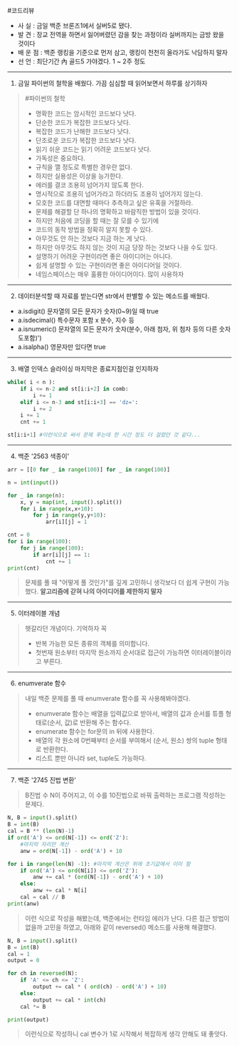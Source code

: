 #코드리뷰
- 사    실 : 금일 백준 브론즈1에서 실버5로 됐다.
- 발    견 : 장교 전역을 하면서 잃어버렸던 감을 찾는 과정이라 실버까지는 금방 왔을 것이다
- 배 운 점 : 백준 랭킹을 기준으로 먼저 삼고, 랭킹이 천천히 올라가도 낙담하지 말자
- 선    언 : 최단기간 內 골드5 가야겠다. 1 ~ 2주 정도
---
1. 금일 파이썬의 철학을 배웠다. 가끔 심심할 때 읽어보면서 하루를 상기하자
>#파이썬의 철학
>- 명확한 코드는 암시적인 코드보다 낫다.
>- 단순한 코드가 복잡한 코드보다 낫다.
>- 복잡한 코드가 난해한 코드보다 낫다.
>- 단조로운 코드가 복잡한 코드보다 낫다.
>- 읽기 쉬운 코드는 읽기 어려운 코드보다 낫다.
>- 가독성은 중요하다.
>- 규칙을 깰 정도로 특별한 경우란 없다.
>- 하지만 실용성은 이상을 능가한다.
>- 에러를 결코 조용히 넘어가지 않도록 한다.
>- 명시적으로 조용히 넘어가라고 하더라도 조용히 넘어가지 않는다.
>- 모호한 코드를 대면할 때마다 추측하고 싶은 유혹을 거절하라.
>- 문제를 해결할 단 하나의 명확하고 바람직한 방법이 있을 것이다.
>- 하지만 처음에 코딩을 할 때는 잘 모를 수 있기에
>- 코드의 동작 방법을 정확히 알지 못할 수 있다.
>- 아무것도 안 하는 것보다 지금 하는 게 낫다.
>- 하지만 아무것도 하지 않는 것이 지금 당장 하는 것보다 나을 수도 있다.
>- 설명하기 어려운 구현이라면 좋은 아이디어는 아니다.
>- 쉽게 설명할 수 있는 구현이라면 좋은 아이디어일 것이다.
>- 네임스페이스는 매우 훌륭한 아이디어이다. 많이 사용하자
---
2. 데이터분석할 때 자료를 받는다면 str에서 판별할 수 있는 메소드를 배웠다.
- a.isdigit() 문자열의 모든 문자가 숫자(0~9)일 때 true
- a.isdecimal() 특수문자 포함 x 분수, 지수 등
- a.isnumeric() 문자열의 모든 문자가 숫자(분수, 아래 첨자, 위 첨자 등의 다른 숫자도포함)')
- a.isalpha() 영문자만 있다면 true
---
3. 배열 인덱스 슬라이싱 마지막은 종료지점인걸 인지하자
```python
while( i < n ):
    if i <= n-2 and st[i:i+2] in comb:
        i += 1
    elif i <= n-3 and st[i:i+3] == 'dz=':
        i += 2
    i += 1
    cnt += 1
```
```python
st[i:i+1] #이런식으로 써서 문제 푸는데 한 시간 정도 더 걸렸던 것 같다...
```
---
4. 백준 '2563 색종이'
```python
arr = [[0 for _ in range(100)] for _ in range(100)]

n = int(input())

for _ in range(n):
    x, y = map(int, input().split())
    for i in range(x,x+10):
        for j in range(y,y+10):
            arr[i][j] = 1

cnt = 0
for i in range(100):
    for j in range(100):
        if arr[i][j] == 1:
            cnt += 1
print(cnt)
```
>문제를 풀 때 "어떻게 풀 것인가"를 깊게 고민하니 생각보다 더 쉽게 구현이 가능했다.
>**알고리즘에 갇혀 나의 아이디어를 제한하지 말자**
---
5. 이터레이블 개념
>헷갈리던 개념이다. 기억하자 꼭
>- 반복 가능한 모든 종류의 객체를 의미합니다.
>- 첫번재 원소부터 마지막 원소까지 순서대로 접근이 가능하면 이터레이블이라고 부른다.
---
6. enumverate 함수
> 내일 백준 문제를 풀 때 enumverate 함수를 꼭 사용해봐야겠다.
> - enumverate 함수는 배열을 입력값으로 받아서, 배열의 값과 순서를 튜플 형태로(순서, 값)로 반환해 주는 함수다.
> - enumerate 함수는 for문의 in 뒤에 사용한다.
> - 배열의 각 원소에 0번째부터 순서를 부여해서 (순서, 원소) 쌍의 tuple 형태로 반환한다.
> - 리스트 뿐만 아니라 set, tuple도 가능하다.
---
7. 백준 '2745 진법 변환'
>B진법 수 N이 주어지고, 이 수를 10진법으로 바꿔 출력하는 프로그램 작성하는 문제다.
```python
N, B = input().split()
B = int(B)
cal = B ** (len(N)-1)
if ord('A') <= ord(N[-1]) <= ord('Z'):
    #마지막 자리만 계산
    anw = ord(N[-1]) - ord('A') + 10

for i in range(len(N) -1): #마지막 계산은 위에 초기값에서 이미 함
    if ord('A') <= ord(N[i]) <= ord('Z'):
        anw += cal * (ord(N[-1]) - ord('A') + 10)
    else:
        anw += cal * N[i]
    cal = cal // B
print(anw)
```
>이런 식으로 작성을 해봤는데, 백준에서는 런타임 에러가 난다.
>다른 접근 방법이 없을까 고민을 하였고, 아래와 같이 reversed() 메소드를 사용해 해결했다.

```python
N, B = input().split()
B = int(B)
cal = 1
output = 0

for ch in reversed(N):
    if 'A' <= ch <= 'Z':
        output += cal * ( ord(ch) - ord('A') + 10)
    else:
        output += cal * int(ch)
    cal *= B

print(output)
```
>이런식으로 작성하니 cal 변수가 1로 시작해서 복잡하게 생각 안해도 돼 좋앗다.

